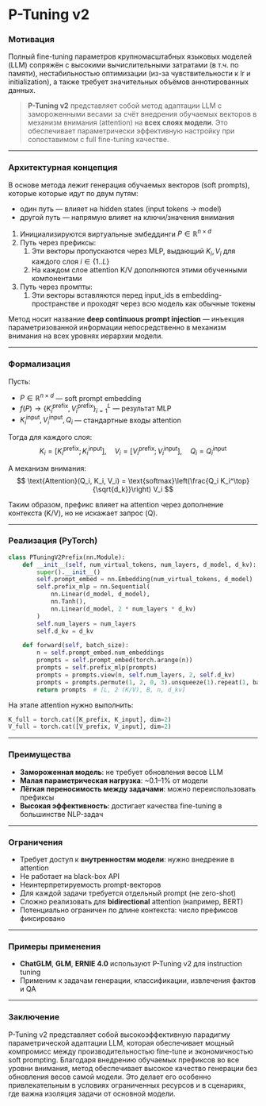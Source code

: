 # P-Tuning v2 

### Мотивация

Полный fine-tuning параметров крупномасштабных языковых моделей (LLM) сопряжён с высокими вычислительными затратами (в т.ч. по памяти), нестабильностью оптимизации (из-за чувствительности к lr и initialization), а также требует значительных объёмов аннотированных данных. 

> **P-Tuning v2** представляет собой метод адаптации LLM с замороженными весами за счёт внедрения обучаемых векторов в механизм внимания (attention) на **всех слоях модели**. Это обеспечивает параметрически эффективную настройку при сопоставимом с full fine-tuning качестве. 

---

### Архитектурная концепция

В основе метода лежит генерация обучаемых векторов (soft prompts), которые которые идут по двум путям:
- один путь — влияет на hidden states (input tokens → model)
- другой путь — напрямую влияет на ключи/значения внимания

1. Инициализируются виртуальные эмбеддинги $P \in \mathbb{R}^{n \times d}$
2. Путь через префиксы:
   1. Эти векторы пропускаются через MLP, выдающий $K_i, V_i$ для каждого слоя $i \in \{1..L\}$
   2. На каждом слое attention K/V дополняются этими обученными компонентами
3. Путь через промпты:
   1. Эти векторы вставляются перед  input_ids в embedding-пространстве и проходят через всю модель как обычные токены

Метод носит название **deep continuous prompt injection** — инъекция параметризованной информации непосредственно в механизм внимания на всех уровнях иерархии модели.

---

### Формализация

Пусть:
- $P \in \mathbb{R}^{n \times d}$ — soft prompt embedding
- $f(P) \rightarrow \{K_i^{\text{prefix}}, V_i^{\text{prefix}}\}_{i=1}^L$ — результат MLP
- $K_i^{\text{input}}, V_i^{\text{input}}, Q_i$ — стандартные входы attention

Тогда для каждого слоя:
$$
K_i = [K_i^{\text{prefix}}; K_i^{\text{input}}],\quad V_i = [V_i^{\text{prefix}}; V_i^{\text{input}}],\quad Q_i = Q_i^{\text{input}}
$$

А механизм внимания:
$$
\text{Attention}(Q_i, K_i, V_i) = \text{softmax}\left(\frac{Q_i K_i^\top}{\sqrt{d_k}}\right) V_i
$$

Таким образом, префикс влияет на attention через дополнение контекста (K/V), но не искажает запрос (Q).

---

### Реализация (PyTorch)

```python
class PTuningV2Prefix(nn.Module):
    def __init__(self, num_virtual_tokens, num_layers, d_model, d_kv):
        super().__init__()
        self.prompt_embed = nn.Embedding(num_virtual_tokens, d_model)
        self.prefix_mlp = nn.Sequential(
            nn.Linear(d_model, d_model),
            nn.Tanh(),
            nn.Linear(d_model, 2 * num_layers * d_kv)
        )
        self.num_layers = num_layers
        self.d_kv = d_kv

    def forward(self, batch_size):
        n = self.prompt_embed.num_embeddings
        prompts = self.prompt_embed(torch.arange(n))
        prompts = self.prefix_mlp(prompts)
        prompts = prompts.view(n, self.num_layers, 2, self.d_kv)
        prompts = prompts.permute(1, 2, 0, 3).unsqueeze(1).repeat(1, batch_size, 1, 1)
        return prompts  # [L, 2 (K/V), B, n, d_kv]
```

На этапе attention нужно выполнить:
```python
K_full = torch.cat([K_prefix, K_input], dim=2)
V_full = torch.cat([V_prefix, V_input], dim=2)
```

---

### Преимущества

- **Замороженная модель**: не требует обновления весов LLM
- **Малая параметрическая нагрузка**: ~0.1–1% от модели
- **Лёгкая переносимость между задачами**: можно переиспользовать префиксы
- **Высокая эффективность**: достигает качества fine-tuning в большинстве NLP-задач

---

### Ограничения

- Требует доступ к **внутренностям модели**: нужно внедрение в attention
- Не работает на black-box API
- Неинтерпретируемость prompt-векторов
- Для каждой задачи требуется отдельный prompt (не zero-shot)
- Сложно реализовать для **bidirectional** attention (например, BERT)
- Потенциально ограничен по длине контекста: число префиксов фиксировано

---

### Примеры применения

- **ChatGLM**, **GLM**, **ERNIE 4.0** используют P-Tuning v2 для instruction tuning
- Применим к задачам генерации, классификации, извлечения фактов и QA

---

### Заключение

P-Tuning v2 представляет собой высокоэффективную парадигму параметрической адаптации LLM, которая обеспечивает мощный компромисс между производительностью fine-tune и экономичностью soft prompting. Благодаря внедрению обучаемых префиксов во все уровни внимания, метод обеспечивает высокое качество генерации без обновления весов самой модели. Это делает его особенно привлекательным в условиях ограниченных ресурсов и в сценариях, где важна изоляция задачи от основной модели.